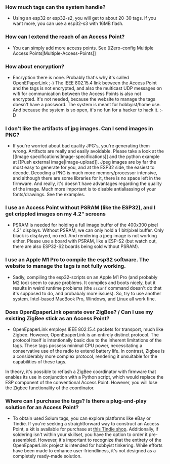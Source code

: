 ### How much tags can the system handle?

* Using an esp32 or esp32-s2, you will get to about 20-30 tags. If you want more, you can use a esp32-s3 with 16MB flash.

### How can I extend the reach of an Access Point?

* You can simply add more access points. See [[Zero-config Multiple Access Points|Multiple-Access-Points]]

### How about encryption?

* Encryption there is none. Probably that's why it's called OpenEPaperLink ;-) The IEEE 802.15.4 link between the Access Point and the tags is not encrypted, and also the multicast UDP messages on wifi for communication between the Access Points is also not encrypted. It's not needed, because the website to manage the tags doesn't have a password. The system is meant for hobbyist/home use. And because the system is so open, it's no fun for a hacker to hack it. :-D

### I don't like the artifacts of jpg images. Can I send images in PNG?

* If you're worried about bad quality JPG's, you're generating them wrong. Artifacts are really and easily avoidable. Please take a look at the [[Image specifications|Image-specifications]] and the python example at [[Push external image|Image-upload]]. Jpeg images are by far the most easy to generate for you, and at the ESP32 side, the easiest to decode. Decoding a PNG is much more memory/processor intensive, and although there are some libraries for it, there is no space left in the firmware. And really, it's doesn't have advantages regarding the quality of the image. Much more important is to disable antialiassing of your fonts/drawings. See the examples.

### I use an Access Point without PSRAM (like the ESP32), and I get crippled images on my 4.2" screens

* PSRAM is needed for holding a full image buffer of the 400x300 pixel 4.2" displays. Without PSRAM, we can only hold a 1 bit/pixel buffer. Only black is displayed, no red. And rendering a jpeg image is not working either. Please use a board with PSRAM, like a ESP-S2 (but watch out, there are also ESP32-S2 boards being sold without PSRAM).

### I use an Apple M1 Pro to compile the esp32 software. The website to manage the tags is not fully working.

* Sadly, compiling the esp32-scripts on an Apple M1 Pro (and probably M2 too) seem to cause problems. It compiles and boots nicely, but it results in weird runtime problems (the `sscanf` command doesn't do that it's supposed to do, and probabaly more issues). So, try to use another system. Intel-based MacBook Pro, Windows, and Linux all work fine.

### Does OpenEpaperLink operate over ZigBee? / Can I use my existing ZigBee stick as an Access Point?

* OpenEpaperLink employs IEEE 802.15.4 packets for transport, much like Zigbee. However, OpenEpaperLink is an entirely distinct protocol. The protocol itself is intentionally basic due to the inherent limitations of the tags. These tags possess minimal CPU power, necessitating a conservative use of the radio to extend battery life. In contrast, Zigbee is a considerably more complex protocol, rendering it unsuitable for the capabilities of these tags.

In theory, it's possible to reflash a ZigBee coordinator with firmware that enables its use in conjunction with a Python script, which would replace the ESP component of the conventional Access Point. However, you will lose the Zigbee functionality of the coordinator.

### Where can I purchase the tags? Is there a plug-and-play solution for an Access Point?

* To obtain used Solum tags, you can explore platforms like eBay or Tindie. If you're seeking a straightforward way to construct an Access Point, a kit is available for purchase at [this Tindie shop](https://www.tindie.com/stores/electronics-by-nic/). Additionally, if soldering isn't within your skillset, you have the option to order it pre-assembled. However, it's important to recognize that the entirety of the OpenEpaperLink project is intended for hobbyist tinkering. While efforts have been made to enhance user-friendliness, it's not designed as a completely ready-made solution.
